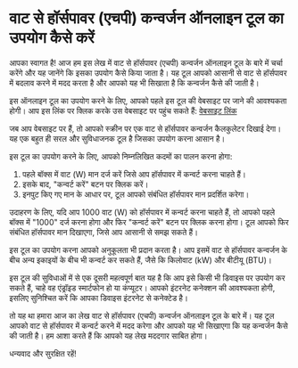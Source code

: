 वाट से हॉर्सपावर (एचपी) कन्वर्जन ऑनलाइन टूल का उपयोग कैसे करें
==============================================================

आपका स्वागत है! आज हम इस लेख में वाट से हॉर्सपावर (एचपी) कन्वर्जन ऑनलाइन टूल के बारे में चर्चा करेंगे और यह जानेंगे कि इसका उपयोग कैसे किया जाता है। यह टूल आपको आसानी से वाट से हॉर्सपावर में बदलाव करने में मदद करता है और आपको यह भी सिखाता है कि कन्वर्जन कैसे की जाती है।

इस ऑनलाइन टूल का उपयोग करने के लिए, आपको पहले इस टूल की वेबसाइट पर जाने की आवश्यकता होगी। आप इस लिंक पर क्लिक करके उस वेबसाइट पर पहुंच सकते हैं: [वेबसाइट लिंक](https://www.onlinecalculatorsfree.com/hi/convert/watts-to-horsepower.html)

जब आप वेबसाइट पर हैं, तो आपको स्क्रीन पर एक वाट से हॉर्सपावर कन्वर्जन कैलकुलेटर दिखाई देगा। यह एक बहुत ही सरल और सुविधाजनक टूल है जिसका उपयोग करना आसान है।

इस टूल का उपयोग करने के लिए, आपको निम्नलिखित कदमों का पालन करना होगा:

1. पहले बॉक्स में वाट (W) मान दर्ज करें जिसे आप हॉर्सपावर में कन्वर्ट करना चाहते हैं।
2. इसके बाद, "कन्वर्ट करें" बटन पर क्लिक करें।
3. इनपुट किए गए मान के आधार पर, टूल आपको संबंधित हॉर्सपावर मान प्रदर्शित करेगा।

उदाहरण के लिए, यदि आप 1000 वाट (W) को हॉर्सपावर में कन्वर्ट करना चाहते हैं, तो आपको पहले बॉक्स में "1000" दर्ज करना होगा और फिर "कन्वर्ट करें" बटन पर क्लिक करना होगा। टूल आपको फिर संबंधित हॉर्सपावर मान दिखाएगा, जिसे आप आसानी से समझ सकते हैं।

इस टूल का उपयोग करना आपको अनुकूलता भी प्रदान करता है। आप इसमें वाट से हॉर्सपावर कन्वर्जन के बीच अन्य इकाइयों के बीच भी कन्वर्ट कर सकते हैं, जैसे कि किलोवाट (kW) और बीटीयू (BTU)।

इस टूल की सुविधाओं में से एक दूसरी महत्वपूर्ण बात यह है कि आप इसे किसी भी डिवाइस पर उपयोग कर सकते हैं, चाहे वह एंड्रॉइड स्मार्टफोन हो या कंप्यूटर। आपको इंटरनेट कनेक्शन की आवश्यकता होगी, इसलिए सुनिश्चित करें कि आपका डिवाइस इंटरनेट से कनेक्टेड है।

तो यह था हमारा आज का लेख वाट से हॉर्सपावर (एचपी) कन्वर्जन ऑनलाइन टूल के बारे में। यह टूल आपको वाट से हॉर्सपावर में कन्वर्ट करने में मदद करेगा और आपको यह भी सिखाएगा कि यह कन्वर्जन कैसे की जाती है। हम आशा करते हैं कि आपको यह लेख मददगार साबित होगा।

धन्यवाद और सुरक्षित रहें!